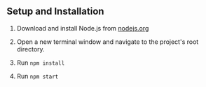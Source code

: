 ## Setup and Installation

1. Download and install Node.js from [nodejs.org](https://nodejs.org/)

2. Open a new terminal window and navigate to the project's root directory.

3. Run `npm install`
4. Run `npm start`
